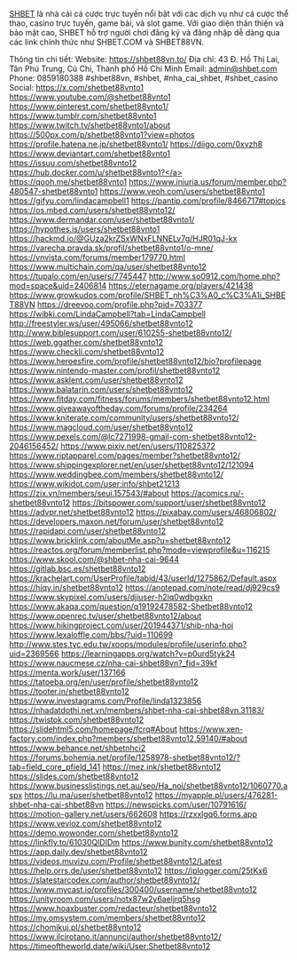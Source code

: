 <a href="https://shbet88vn.to/">SHBET</a> là nhà cái cá cược trực tuyến nổi bật với các dịch vụ như cá cược thể thao, casino trực tuyến, game bài, và slot game. Với giao diện thân thiện và bảo mật cao, SHBET hỗ trợ người chơi đăng ký và đăng nhập dễ dàng qua các link chính thức như SHBET.COM và SHBET88VN.

Thông tin chi tiết:
Website: <a href="https://shbet88vn.to/">https://shbet88vn.to/</a>
Địa chỉ: 43 Đ. Hồ Thị Lai, Tân Phú Trung, Củ Chi, Thành phố Hồ Chí Minh
Email: admin@shbet.com
Phone: 0859180388
#shbet88vn, #shbet, #nha_cai_shbet, #shbet_casino
Social: 
<a href="https://x.com/shetbet88vnto1">https://x.com/shetbet88vnto1</a>
<a href="https://www.youtube.com/@shetbet88vnto1">https://www.youtube.com/@shetbet88vnto1</a>
<a href="https://www.pinterest.com/shetbet88vnto1/">https://www.pinterest.com/shetbet88vnto1/</a>
<a href="https://www.tumblr.com/shetbet88vnto1">https://www.tumblr.com/shetbet88vnto1</a>
<a href="https://www.twitch.tv/shetbet88vnto1/about">https://www.twitch.tv/shetbet88vnto1/about</a>
<a href="https://500px.com/p/shetbet88vnto1?view=photos">https://500px.com/p/shetbet88vnto1?view=photos</a>
<a href="https://profile.hatena.ne.jp/shetbet88vnto1/">https://profile.hatena.ne.jp/shetbet88vnto1/</a>
<a href="https://diigo.com/0xvzh8">https://diigo.com/0xvzh8</a>
<a href="https://www.deviantart.com/shetbet88vnto1">https://www.deviantart.com/shetbet88vnto1</a>
<a href="https://issuu.com/shetbet88vnto12">https://issuu.com/shetbet88vnto12</a>
<a href="https://hub.docker.com/u/shetbet88vnto1?">https://hub.docker.com/u/shetbet88vnto1?</a>
<a href="https://qooh.me/shetbet88vnto1">https://qooh.me/shetbet88vnto1</a>
<a href="https://www.iniuria.us/forum/member.php?480547-shetbet88vnto1">https://www.iniuria.us/forum/member.php?480547-shetbet88vnto1</a>
<a href="https://www.veoh.com/users/shetbet88vnto1">https://www.veoh.com/users/shetbet88vnto1</a>
<a href="https://gifyu.com/lindacampbell1">https://gifyu.com/lindacampbell1</a>
<a href="https://pantip.com/profile/8466717#topics">https://pantip.com/profile/8466717#topics</a>
<a href="https://os.mbed.com/users/shetbet88vnto12/">https://os.mbed.com/users/shetbet88vnto12/</a>
<a href="https://www.dermandar.com/user/shetbet88vnto1/">https://www.dermandar.com/user/shetbet88vnto1/</a>
<a href="https://hypothes.is/users/shetbet88vnto1">https://hypothes.is/users/shetbet88vnto1</a>
<a href="https://hackmd.io/@GUza2krZSxWNxFLNNELv7g/HJR01qJ-kx">https://hackmd.io/@GUza2krZSxWNxFLNNELv7g/HJR01qJ-kx</a>
<a href="https://varecha.pravda.sk/profil/shetbet88vnto1/o-mne/">https://varecha.pravda.sk/profil/shetbet88vnto1/o-mne/</a>
<a href="https://vnvista.com/forums/member179770.html">https://vnvista.com/forums/member179770.html</a>
<a href="https://www.multichain.com/qa/user/shetbet88vnto12">https://www.multichain.com/qa/user/shetbet88vnto12</a>
<a href="https://tupalo.com/en/users/7745447">https://tupalo.com/en/users/7745447</a>
<a href="http://www.so0912.com/home.php?mod=space&uid=2406814">http://www.so0912.com/home.php?mod=space&uid=2406814</a>
<a href="https://eternagame.org/players/421438">https://eternagame.org/players/421438</a>
<a href="https://www.growkudos.com/profile/SHBET_nh%C3%A0_c%C3%A1i_SHBET88VN">https://www.growkudos.com/profile/SHBET_nh%C3%A0_c%C3%A1i_SHBET88VN</a>
<a href="https://dreevoo.com/profile.php?pid=703377">https://dreevoo.com/profile.php?pid=703377</a>
<a href="https://wibki.com/LindaCampbell?tab=LindaCampbell">https://wibki.com/LindaCampbell?tab=LindaCampbell</a>
<a href="http://freestyler.ws/user/495066/shetbet88vnto12">http://freestyler.ws/user/495066/shetbet88vnto12</a>
<a href="http://www.biblesupport.com/user/610255-shetbet88vnto12/">http://www.biblesupport.com/user/610255-shetbet88vnto12/</a>
<a href="https://web.ggather.com/shetbet88vnto12">https://web.ggather.com/shetbet88vnto12</a>
<a href="https://www.checkli.com/shetbet88vnto12">https://www.checkli.com/shetbet88vnto12</a>
<a href="https://www.heroesfire.com/profile/shetbet88vnto12/bio?profilepage">https://www.heroesfire.com/profile/shetbet88vnto12/bio?profilepage</a>
<a href="https://www.nintendo-master.com/profil/shetbet88vnto12">https://www.nintendo-master.com/profil/shetbet88vnto12</a>
<a href="https://www.asklent.com/user/shetbet88vnto12">https://www.asklent.com/user/shetbet88vnto12</a>
<a href="https://www.balatarin.com/users/shetbet88vnto12">https://www.balatarin.com/users/shetbet88vnto12</a>
<a href="https://www.fitday.com/fitness/forums/members/shetbet88vnto12.html">https://www.fitday.com/fitness/forums/members/shetbet88vnto12.html</a>
<a href="https://www.giveawayoftheday.com/forums/profile/234264">https://www.giveawayoftheday.com/forums/profile/234264</a>
<a href="https://www.kniterate.com/community/users/shetbet88vnto12/">https://www.kniterate.com/community/users/shetbet88vnto12/</a>
<a href="https://www.magcloud.com/user/shetbet88vnto12">https://www.magcloud.com/user/shetbet88vnto12</a>
<a href="https://www.pexels.com/@lc7271998-gmail-com-shetbet88vnto12-2046156452/">https://www.pexels.com/@lc7271998-gmail-com-shetbet88vnto12-2046156452/</a>
<a href="https://www.pixiv.net/en/users/110825372">https://www.pixiv.net/en/users/110825372</a>
<a href="https://www.riptapparel.com/pages/member?shetbet88vnto12/">https://www.riptapparel.com/pages/member?shetbet88vnto12/</a>
<a href="https://www.shippingexplorer.net/en/user/shetbet88vnto12/121094">https://www.shippingexplorer.net/en/user/shetbet88vnto12/121094</a>
<a href="https://www.weddingbee.com/members/shetbet88vnto12/">https://www.weddingbee.com/members/shetbet88vnto12/</a>
<a href="https://www.wikidot.com/user:info/shbet21213">https://www.wikidot.com/user:info/shbet21213</a>
<a href="https://zix.vn/members/seui.157543/#about">https://zix.vn/members/seui.157543/#about</a>
<a href="https://acomics.ru/-shetbet88vnto12">https://acomics.ru/-shetbet88vnto12</a>
<a href="https://bitspower.com/support/user/shetbet88vnto12">https://bitspower.com/support/user/shetbet88vnto12</a>
<a href="https://advpr.net/shetbet88vnto12">https://advpr.net/shetbet88vnto12</a>
<a href="https://pixabay.com/users/46806802/">https://pixabay.com/users/46806802/</a>
<a href="https://developers.maxon.net/forum/user/shetbet88vnto12">https://developers.maxon.net/forum/user/shetbet88vnto12</a>
<a href="https://rapidapi.com/user/shetbet88vnto12">https://rapidapi.com/user/shetbet88vnto12</a>
<a href="https://www.bricklink.com/aboutMe.asp?u=shetbet88vnto12">https://www.bricklink.com/aboutMe.asp?u=shetbet88vnto12</a>
<a href="https://reactos.org/forum/memberlist.php?mode=viewprofile&u=116215">https://reactos.org/forum/memberlist.php?mode=viewprofile&u=116215</a>
<a href="https://www.skool.com/@shbet-nha-cai-9644">https://www.skool.com/@shbet-nha-cai-9644</a>
<a href="https://gitlab.bsc.es/shetbet88vnto12">https://gitlab.bsc.es/shetbet88vnto12</a>
<a href="https://krachelart.com/UserProfile/tabid/43/userId/1275862/Default.aspx">https://krachelart.com/UserProfile/tabid/43/userId/1275862/Default.aspx</a>
<a href="https://hiqy.in/shetbet88vnto12">https://hiqy.in/shetbet88vnto12</a>
<a href="https://anotepad.com/note/read/dj929cs9">https://anotepad.com/note/read/dj929cs9</a>
<a href="https://www.skypixel.com/users/djiuser-h2iq0wdbgxkn">https://www.skypixel.com/users/djiuser-h2iq0wdbgxkn</a>
<a href="https://www.akaqa.com/question/q19192478582-Shetbet88vnto12">https://www.akaqa.com/question/q19192478582-Shetbet88vnto12</a>
<a href="https://www.openrec.tv/user/shetbet88vnto12/about">https://www.openrec.tv/user/shetbet88vnto12/about</a>
<a href="https://www.hikingproject.com/user/201944371/shib-nha-hoi">https://www.hikingproject.com/user/201944371/shib-nha-hoi</a>
<a href="https://www.lexaloffle.com/bbs/?uid=110699">https://www.lexaloffle.com/bbs/?uid=110699</a>
<a href="http://www.stes.tyc.edu.tw/xoops/modules/profile/userinfo.php?uid=2369566">http://www.stes.tyc.edu.tw/xoops/modules/profile/userinfo.php?uid=2369566</a>
<a href="https://learningapps.org/watch?v=p0urd5tyk24">https://learningapps.org/watch?v=p0urd5tyk24</a>
<a href="https://www.naucmese.cz/nha-cai-shbet88vn?_fid=39kf">https://www.naucmese.cz/nha-cai-shbet88vn?_fid=39kf</a>
<a href="https://menta.work/user/137166">https://menta.work/user/137166</a>
<a href="https://tatoeba.org/en/user/profile/shetbet88vnto12">https://tatoeba.org/en/user/profile/shetbet88vnto12</a>
<a href="https://tooter.in/shetbet88vnto12">https://tooter.in/shetbet88vnto12</a>
<a href="https://www.investagrams.com/Profile/linda1323856">https://www.investagrams.com/Profile/linda1323856</a>
<a href="https://nhadatdothi.net.vn/members/shbet-nha-cai-shbet88vn.31183/">https://nhadatdothi.net.vn/members/shbet-nha-cai-shbet88vn.31183/</a>
<a href="https://twistok.com/shetbet88vnto12">https://twistok.com/shetbet88vnto12</a>
<a href="https://slidehtml5.com/homepage/fcrq#About">https://slidehtml5.com/homepage/fcrq#About</a>
<a href="https://www.xen-factory.com/index.php?members/shetbet88vnto12.59140/#about">https://www.xen-factory.com/index.php?members/shetbet88vnto12.59140/#about</a>
<a href="https://www.behance.net/shbetnhci2">https://www.behance.net/shbetnhci2</a>
<a href="https://forums.bohemia.net/profile/1258978-shetbet88vnto12/?tab=field_core_pfield_141">https://forums.bohemia.net/profile/1258978-shetbet88vnto12/?tab=field_core_pfield_141</a>
<a href="https://mez.ink/shetbet88vnto12">https://mez.ink/shetbet88vnto12</a>
<a href="https://slides.com/shetbet88vnto12">https://slides.com/shetbet88vnto12</a>
<a href="https://www.businesslistings.net.au/seo/Ha_noi/shetbet88vnto12/1060770.aspx">https://www.businesslistings.net.au/seo/Ha_noi/shetbet88vnto12/1060770.aspx</a>
<a href="https://lu.ma/user/shetbet88vnto12">https://lu.ma/user/shetbet88vnto12</a>
<a href="https://myapple.pl/users/476281-shbet-nha-cai-shbet88vn">https://myapple.pl/users/476281-shbet-nha-cai-shbet88vn</a>
<a href="https://newspicks.com/user/10791616/">https://newspicks.com/user/10791616/</a>
<a href="https://motion-gallery.net/users/662608">https://motion-gallery.net/users/662608</a>
<a href="https://rzxxlgq6.forms.app">https://rzxxlgq6.forms.app</a>
<a href="https://www.vevioz.com/shetbet88vnto12">https://www.vevioz.com/shetbet88vnto12</a>
<a href="https://demo.wowonder.com/shetbet88vnto12">https://demo.wowonder.com/shetbet88vnto12</a>
<a href="https://linkfly.to/61030QlDIDm">https://linkfly.to/61030QlDIDm</a>
<a href="https://www.bunity.com/shetbet88vnto12">https://www.bunity.com/shetbet88vnto12</a>
<a href="https://app.daily.dev/shetbet88vnto12">https://app.daily.dev/shetbet88vnto12</a>
<a href="https://videos.muvizu.com/Profile/shetbet88vnto12/Latest">https://videos.muvizu.com/Profile/shetbet88vnto12/Latest</a>
<a href="https://help.orrs.de/user/shetbet88vnto12">https://help.orrs.de/user/shetbet88vnto12</a>
<a href="https://iplogger.com/25tKx6">https://iplogger.com/25tKx6</a>
<a href="https://slatestarcodex.com/author/shetbet88vnto12/">https://slatestarcodex.com/author/shetbet88vnto12/</a>
<a href="https://www.mycast.io/profiles/300400/username/shetbet88vnto12">https://www.mycast.io/profiles/300400/username/shetbet88vnto12</a>
<a href="https://unityroom.com/users/notx87w2y6aeljrq5hsg">https://unityroom.com/users/notx87w2y6aeljrq5hsg</a>
<a href="https://www.hoaxbuster.com/redacteur/shetbet88vnto12">https://www.hoaxbuster.com/redacteur/shetbet88vnto12</a>
<a href="https://my.omsystem.com/members/shetbet88vnto12">https://my.omsystem.com/members/shetbet88vnto12</a>
<a href="https://chomikuj.pl/shetbet88vnto12">https://chomikuj.pl/shetbet88vnto12</a>
<a href="https://www.ilcirotano.it/annunci/author/shetbet88vnto12/">https://www.ilcirotano.it/annunci/author/shetbet88vnto12/</a>
<a href="https://timeoftheworld.date/wiki/User:Shetbet88vnto12">https://timeoftheworld.date/wiki/User:Shetbet88vnto12</a>
